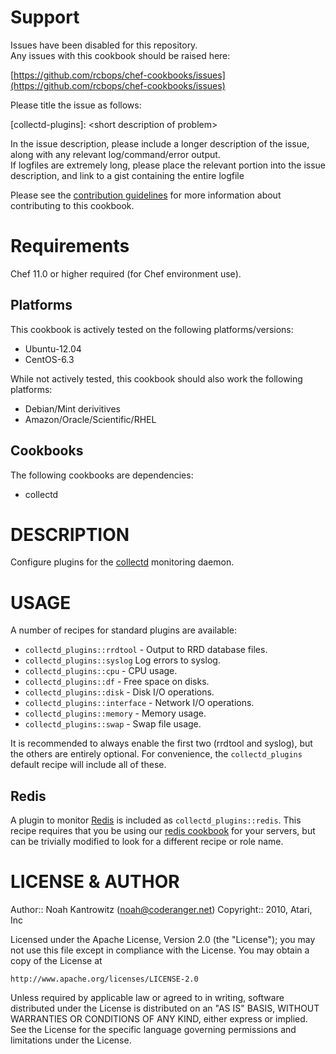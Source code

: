 Support
=======

Issues have been disabled for this repository.  
Any issues with this cookbook should be raised here:

[https://github.com/rcbops/chef-cookbooks/issues](https://github.com/rcbops/chef-cookbooks/issues)

Please title the issue as follows:

[collectd-plugins]: \<short description of problem\>

In the issue description, please include a longer description of the issue, along with any relevant log/command/error output.  
If logfiles are extremely long, please place the relevant portion into the issue description, and link to a gist containing the entire logfile

Please see the [contribution guidelines](CONTRIBUTING.md) for more information about contributing to this cookbook.

# Requirements #

Chef 11.0 or higher required (for Chef environment use).

## Platforms ##

This cookbook is actively tested on the following platforms/versions:

* Ubuntu-12.04
* CentOS-6.3

While not actively tested, this cookbook should also work the following platforms:

* Debian/Mint derivitives
* Amazon/Oracle/Scientific/RHEL

## Cookbooks ##

The following cookbooks are dependencies:

* collectd

# DESCRIPTION #

Configure plugins for the [collectd](http://collectd.org/) monitoring daemon.

# USAGE #

A number of recipes for standard plugins are available:

* `collectd_plugins::rrdtool` - Output to RRD database files.
* `collectd_plugins::syslog` Log errors to syslog.
* `collectd_plugins::cpu` - CPU usage.
* `collectd_plugins::df` - Free space on disks.
* `collectd_plugins::disk` - Disk I/O operations.
* `collectd_plugins::interface` - Network I/O operations.
* `collectd_plugins::memory` - Memory usage.
* `collectd_plugins::swap` - Swap file usage.

It is recommended to always enable the first two (rrdtool and syslog), but the others are entirely optional. For convenience, the `collectd_plugins` default recipe will include all of these.

## Redis ##

A plugin to monitor [Redis](http://redis.io/) is included as `collectd_plugins::redis`. This recipe requires that you be using our [redis cookbook](https://github.com/AtariTech/cookbooks/tree/master/redis)
for your servers, but can be trivially modified to look for a different recipe or role name.

# LICENSE & AUTHOR #

Author:: Noah Kantrowitz (<noah@coderanger.net>)
Copyright:: 2010, Atari, Inc

Licensed under the Apache License, Version 2.0 (the "License");
you may not use this file except in compliance with the License.
You may obtain a copy of the License at

    http://www.apache.org/licenses/LICENSE-2.0

Unless required by applicable law or agreed to in writing, software
distributed under the License is distributed on an "AS IS" BASIS,
WITHOUT WARRANTIES OR CONDITIONS OF ANY KIND, either express or implied.
See the License for the specific language governing permissions and
limitations under the License.
